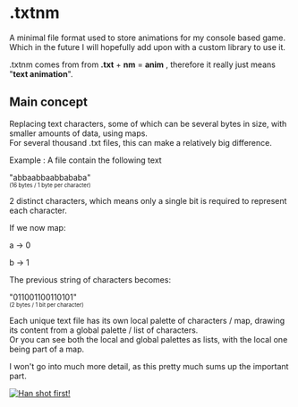 # .txtnm

A minimal file format used to store animations for my console based game. <br>
Which in the future I will hopefully add upon with a custom library to use it.

.txtnm comes from from **.txt** + **nm** = **anim** , therefore it really just means "**text animation**".

## Main concept

Replacing text characters, some of which can be several bytes in size, with smaller amounts of data, using maps. <br>
For several thousand .txt files, this can make a relatively big difference.

Example :
A file contain the following text

"abbaabbaabbababa" <br>
<sub><sup> (16 bytes / 1 byte per character) </sub></sup>

2 distinct characters, which means only a single bit is required to represent each character.

If we now map:

a $\to$ 0 <br>

b $\to$ 1 <br>

The previous string of characters becomes:

"011001100110101" <br>
<sub><sup> (2 bytes / 1 bit per character) </sub></sup>

Each unique text file has its own local palette of characters / map, drawing its content from a global palette / list of characters. <br>
Or you can see both the local and global palettes as lists, with the local one being part of a map.

I won't go into much more detail, as this pretty much sums up the important part.


[![Han shot first!]([https://i.sstatic.net/Vp2cE.png)](https://youtu.be/vt5fpE0bzSY](https://youtu.be/0SVJsadM6FI))
